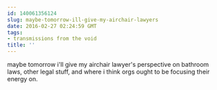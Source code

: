 ```yaml
---
id: 140061356124
slug: maybe-tomorrow-ill-give-my-airchair-lawyers
date: 2016-02-27 02:24:59 GMT
tags:
- transmissions from the void
title: ''
---
```


maybe tomorrow i'll give my airchair lawyer's perspective on bathroom laws, other legal stuff, and where i think orgs ought to be focusing their energy on.